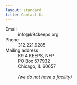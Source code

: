 ```yaml
---
layout: standard
title: Contact Us
---
```

<dl class="dl-horizontal">
  <dt>Email</dt>
  <dd>info@k94keeps.org</dd>
  <dt>Phone</dt>
  <dd>312.221.9285</dd>
  <dt>Mailing address</dt>
  <dd>
    K9 4 KEEPS, NFP<br />
    PO Box 577932<br />
    Chicago, IL 60657<br />
    <br />
    <em>(we do not have a facility)</em>
  </dd>
</dl>
